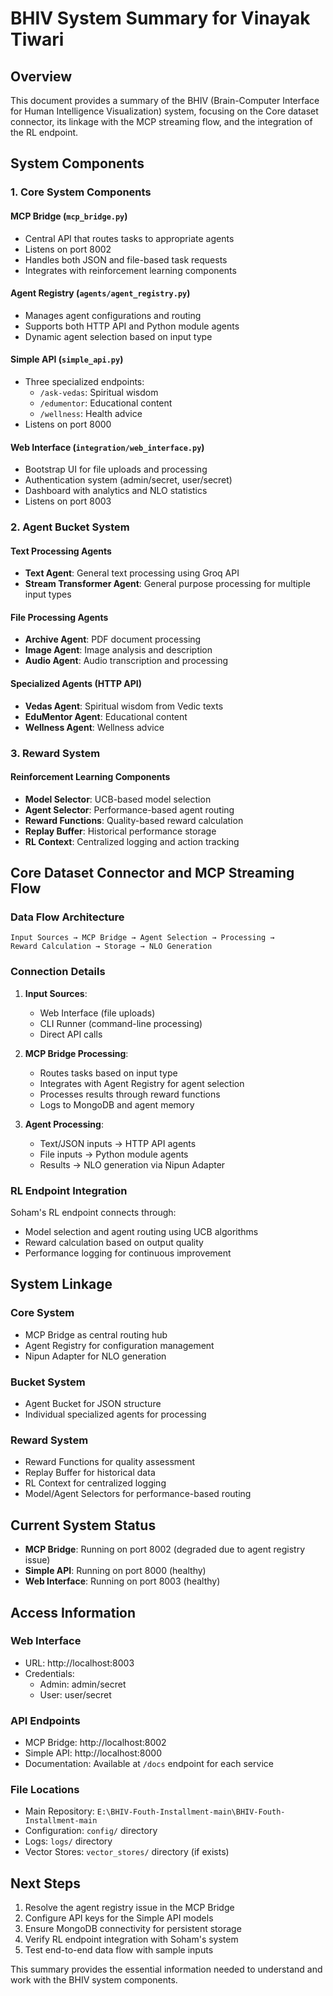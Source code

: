 # BHIV System Summary for Vinayak Tiwari

## Overview

This document provides a summary of the BHIV (Brain-Computer Interface for Human Intelligence Visualization) system, focusing on the Core dataset connector, its linkage with the MCP streaming flow, and the integration of the RL endpoint.

## System Components

### 1. Core System Components

#### MCP Bridge (`mcp_bridge.py`)
- Central API that routes tasks to appropriate agents
- Listens on port 8002
- Handles both JSON and file-based task requests
- Integrates with reinforcement learning components

#### Agent Registry (`agents/agent_registry.py`)
- Manages agent configurations and routing
- Supports both HTTP API and Python module agents
- Dynamic agent selection based on input type

#### Simple API (`simple_api.py`)
- Three specialized endpoints:
  - `/ask-vedas`: Spiritual wisdom
  - `/edumentor`: Educational content
  - `/wellness`: Health advice
- Listens on port 8000

#### Web Interface (`integration/web_interface.py`)
- Bootstrap UI for file uploads and processing
- Authentication system (admin/secret, user/secret)
- Dashboard with analytics and NLO statistics
- Listens on port 8003

### 2. Agent Bucket System

#### Text Processing Agents
- **Text Agent**: General text processing using Groq API
- **Stream Transformer Agent**: General purpose processing for multiple input types

#### File Processing Agents
- **Archive Agent**: PDF document processing
- **Image Agent**: Image analysis and description
- **Audio Agent**: Audio transcription and processing

#### Specialized Agents (HTTP API)
- **Vedas Agent**: Spiritual wisdom from Vedic texts
- **EduMentor Agent**: Educational content
- **Wellness Agent**: Wellness advice

### 3. Reward System

#### Reinforcement Learning Components
- **Model Selector**: UCB-based model selection
- **Agent Selector**: Performance-based agent routing
- **Reward Functions**: Quality-based reward calculation
- **Replay Buffer**: Historical performance storage
- **RL Context**: Centralized logging and action tracking

## Core Dataset Connector and MCP Streaming Flow

### Data Flow Architecture
```
Input Sources → MCP Bridge → Agent Selection → Processing → 
Reward Calculation → Storage → NLO Generation
```

### Connection Details

1. **Input Sources**:
   - Web Interface (file uploads)
   - CLI Runner (command-line processing)
   - Direct API calls

2. **MCP Bridge Processing**:
   - Routes tasks based on input type
   - Integrates with Agent Registry for agent selection
   - Processes results through reward functions
   - Logs to MongoDB and agent memory

3. **Agent Processing**:
   - Text/JSON inputs → HTTP API agents
   - File inputs → Python module agents
   - Results → NLO generation via Nipun Adapter

### RL Endpoint Integration

Soham's RL endpoint connects through:
- Model selection and agent routing using UCB algorithms
- Reward calculation based on output quality
- Performance logging for continuous improvement

## System Linkage

### Core System
- MCP Bridge as central routing hub
- Agent Registry for configuration management
- Nipun Adapter for NLO generation

### Bucket System
- Agent Bucket for JSON structure
- Individual specialized agents for processing

### Reward System
- Reward Functions for quality assessment
- Replay Buffer for historical data
- RL Context for centralized logging
- Model/Agent Selectors for performance-based routing

## Current System Status

- **MCP Bridge**: Running on port 8002 (degraded due to agent registry issue)
- **Simple API**: Running on port 8000 (healthy)
- **Web Interface**: Running on port 8003 (healthy)

## Access Information

### Web Interface
- URL: http://localhost:8003
- Credentials: 
  - Admin: admin/secret
  - User: user/secret

### API Endpoints
- MCP Bridge: http://localhost:8002
- Simple API: http://localhost:8000
- Documentation: Available at `/docs` endpoint for each service

### File Locations
- Main Repository: `E:\BHIV-Fouth-Installment-main\BHIV-Fouth-Installment-main`
- Configuration: `config/` directory
- Logs: `logs/` directory
- Vector Stores: `vector_stores/` directory (if exists)

## Next Steps

1. Resolve the agent registry issue in the MCP Bridge
2. Configure API keys for the Simple API models
3. Ensure MongoDB connectivity for persistent storage
4. Verify RL endpoint integration with Soham's system
5. Test end-to-end data flow with sample inputs

This summary provides the essential information needed to understand and work with the BHIV system components.